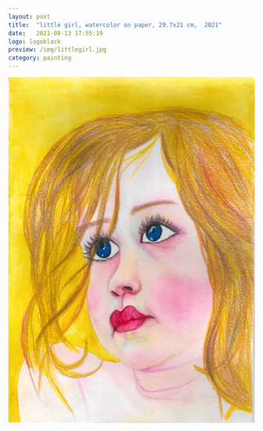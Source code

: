 ```yaml
---
layout: post
title:  "little girl, watercolor on paper, 29.7x21 cm,  2021"
date:   2021-08-13 17:55:19
logo: logoblack
preview: /img/littlegirl.jpg
category: painting
---
```


![little girl](/img/littlegirl.jpg) 


